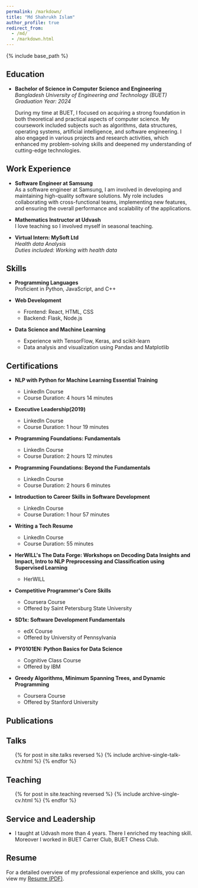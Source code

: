 ```yaml
---
permalink: /markdown/
title: "Md Shahrukh Islam"
author_profile: true
redirect_from: 
  - /md/
  - /markdown.html
---
```


{% include base_path %}

## Education

<!-- * Ph.D in Version Control Theory, GitHub University, 2018 (expected) -->
<!-- * M.S. in Jekyll, GitHub University, 2014 -->
* **Bachelor of Science in Computer Science and Engineering**  
  *Bangladesh University of Engineering and Technology (BUET)*  
  *Graduation Year: 2024*

  During my time at BUET, I focused on acquiring a strong foundation in both theoretical and practical aspects of computer science. My coursework included subjects such as algorithms, data structures, operating systems, artificial intelligence, and software engineering. I also engaged in various projects and research activities, which enhanced my problem-solving skills and deepened my understanding of cutting-edge technologies.

## Work Experience

* **Software Engineer at Samsung**  
  As a software engineer at Samsung, I am involved in developing and maintaining high-quality software solutions. My role includes collaborating with cross-functional teams, implementing new features, and ensuring the overall performance and scalability of the applications.

* **Mathematics Instructor at Udvash**  
  I love teaching so I involved myself in seasonal teaching. 

* **Virtual Intern: MySoft Ltd**  
  *Health data Analysis*  
  *Duties included: Working with health data*  



## Skills

* **Programming Languages**  
  Proficient in Python, JavaScript, and C++

* **Web Development**  
  * Frontend: React, HTML, CSS  
  * Backend: Flask, Node.js

* **Data Science and Machine Learning**  
  * Experience with TensorFlow, Keras, and scikit-learn  
  * Data analysis and visualization using Pandas and Matplotlib

## Certifications
* **NLP with Python for Machine Learning Essential Training**  
  * LinkedIn Course
  * Course Duration: 4 hours 14 minutes

* **Executive Leadership(2019)**  
  * LinkedIn Course
  * Course Duration: 1 hour 19 minutes

* **Programming Foundations: Fundamentals**  
  * LinkedIn Course
  * Course Duration: 2 hours 12 minutes

* **Programming Foundations: Beyond the Fundamentals**  
  * LinkedIn Course
  * Course Duration: 2 hours 6 minutes

* **Introduction to Career Skills in Software Development**  
  * LinkedIn Course
  * Course Duration: 1 hour 57 minutes

* **Writing a Tech Resume**  
  * LinkedIn Course
  * Course Duration: 55 minutes

* **HerWILL's The Data Forge: Workshops on Decoding Data Insights and Impact, Intro to NLP Preprocessing and Classification using Supervised Learning**  
  * HerWILL

* **Competitive Programmer's Core Skills**  
  * Coursera Course
  * Offered by Saint Petersburg State University

* **SD1x: Software Development Fundamentals**  
  * edX Course
  * Offered by University of Pennsylvania

* **PY0101EN: Python Basics for Data Science**  
  * Cognitive Class Course
  * Offered by IBM

* **Greedy Algorithms, Minimum Spanning Trees, and Dynamic Programming**  
  * Coursera Course
  * Offered by Stanford University


## Publications

<!-- <ul>{% for post in site.publications reversed %}
  {% include archive-single-cv.html %}
{% endfor %}</ul> -->

## Talks

<ul>{% for post in site.talks reversed %}
  {% include archive-single-talk-cv.html  %}
{% endfor %}</ul>

## Teaching

<ul>{% for post in site.teaching reversed %}
  {% include archive-single-cv.html %}
{% endfor %}</ul>

## Service and Leadership

* I taught at Udvash more than 4 years. There I enriched my teaching skill. Moreover I worked in BUET Carrer Club, BUET Chess Club. 

## Resume

For a detailed overview of my professional experience and skills, you can view my [Resume (PDF)](../files/Resume.pdf).
